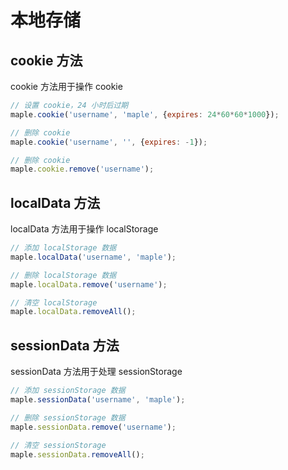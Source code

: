 # 本地存储

## cookie 方法

cookie 方法用于操作 cookie

```javascript
// 设置 cookie，24 小时后过期
maple.cookie('username', 'maple', {expires: 24*60*60*1000}); 

// 删除 cookie
maple.cookie('username', '', {expires: -1});

// 删除 cookie
maple.cookie.remove('username');
```

## localData 方法

localData 方法用于操作 localStorage

```javascript
// 添加 localStorage 数据 
maple.localData('username', 'maple');

// 删除 localStorage 数据
maple.localData.remove('username');

// 清空 localStorage
maple.localData.removeAll();
```

## sessionData 方法

sessionData 方法用于处理 sessionStorage

```javascript
// 添加 sessionStorage 数据
maple.sessionData('username', 'maple');

// 删除 sessionStorage 数据
maple.sessionData.remove('username');

// 清空 sessionStorage
maple.sessionData.removeAll();
```